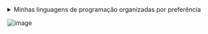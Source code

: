 <details>
<summary>Minhas linguagens de programação organizadas por preferência</summary>
<ul>
	<li>(<b>S</b>) Java, Kotlin e Rust</li>
	<li>(<b>A</b>) JavaScript, TypesScript, Python e Ruby</li>
	<li>(<b>B</b>) Lua, C# e PHP</li>
	<li>(<b>C</b>) Powershell e C++</li>
	<li>(<b>D</b>) CoffeScript e Clojure</li>

</ul>  
</details>

![image](https://github.com/pedropsortiz/pedropsortiz/assets/78219497/cb62bbe7-7039-42bb-a5fb-f42c8ee07d4c)
